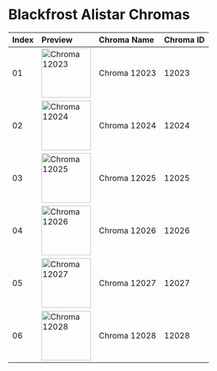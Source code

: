 # Blackfrost Alistar Chromas

| Index | Preview | Chroma Name | Chroma ID |
|:---|:---|:---|:---|
| 01 | <img src='https://raw.communitydragon.org/latest/plugins/rcp-be-lol-game-data/global/default/v1/champion-chroma-images/12/12023.png' alt='Chroma 12023' width='100'> | Chroma 12023 | 12023 |
| 02 | <img src='https://raw.communitydragon.org/latest/plugins/rcp-be-lol-game-data/global/default/v1/champion-chroma-images/12/12024.png' alt='Chroma 12024' width='100'> | Chroma 12024 | 12024 |
| 03 | <img src='https://raw.communitydragon.org/latest/plugins/rcp-be-lol-game-data/global/default/v1/champion-chroma-images/12/12025.png' alt='Chroma 12025' width='100'> | Chroma 12025 | 12025 |
| 04 | <img src='https://raw.communitydragon.org/latest/plugins/rcp-be-lol-game-data/global/default/v1/champion-chroma-images/12/12026.png' alt='Chroma 12026' width='100'> | Chroma 12026 | 12026 |
| 05 | <img src='https://raw.communitydragon.org/latest/plugins/rcp-be-lol-game-data/global/default/v1/champion-chroma-images/12/12027.png' alt='Chroma 12027' width='100'> | Chroma 12027 | 12027 |
| 06 | <img src='https://raw.communitydragon.org/latest/plugins/rcp-be-lol-game-data/global/default/v1/champion-chroma-images/12/12028.png' alt='Chroma 12028' width='100'> | Chroma 12028 | 12028 |

